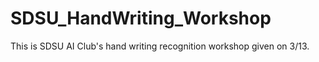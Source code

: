 # SDSU_HandWriting_Workshop
This is SDSU AI Club's hand writing recognition workshop given on 3/13.
